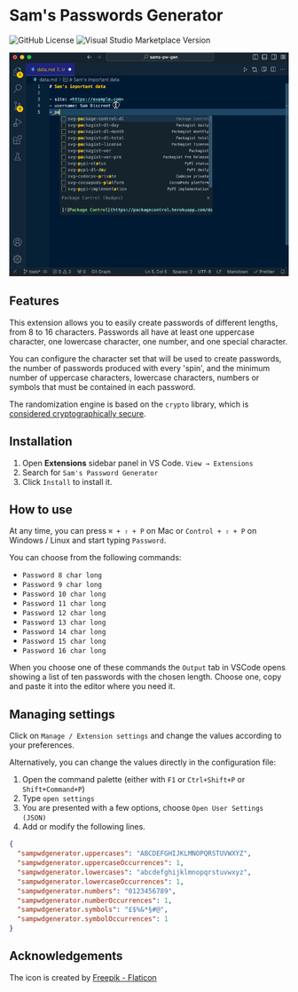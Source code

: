 # <!-- <img src="icon.png" alt="package icon" width="50px"/> --> Sam's Passwords Generator

![GitHub License](https://img.shields.io/github/license/ThornDuke/sams-pwd-generator?style=plastic&logo=gnu)
![Visual Studio Marketplace Version](https://img.shields.io/visual-studio-marketplace/v/thornduke.sams-pw-gen.svg?style=plastic&logo=visualstudiocode)

<!--
![Visual Studio Marketplace Rating Stars](https://img.shields.io/visual-studio-marketplace/stars/thornduke.sams-pw-gen.svg?style=plastic)
![Visual Studio Marketplace Rating](https://img.shields.io/visual-studio-marketplace/r/thornduke.sams-pw-gen.svg?style=plastic)
![Visual Studio Marketplace Installs](https://img.shields.io/visual-studio-marketplace/i/thornduke.sams-pw-gen.svg?style=plastic)
![Visual Studio Marketplace Downloads](https://img.shields.io/visual-studio-marketplace/d/thornduke.sams-pw-gen.svg?style=plastic)
-->

<img src="demo.gif" alt="example video" width="650"/>
<!--
<img src="https://github.com/ThornDuke/sams-pwd-generator/raw/main/demo.gif" alt="demo" width="650" />
-->

## Features

This extension allows you to easily create passwords of different lengths, from
8 to 16 characters. Passwords all have at least one uppercase character, one
lowercase character, one number, and one special character.

You can configure the character set that will be used to create passwords, the
number of passwords produced with every 'spin', and the minimum number of
uppercase characters, lowercase characters, numbers or symbols that must be
contained in each password.

The randomization engine is based on the `crypto` library, which is
[considered cryptographically secure](https://nodejs.org/api/crypto.html#crypto:~:text=js%20crypto%20constants-,Crypto,-%23).

## Installation

1. Open **Extensions** sidebar panel in VS Code. `View → Extensions`
2. Search for `Sam's Password Generator`
3. Click `Install` to install it.

## How to use

At any time, you can press `⌘ + ⇧ + P` on Mac or `Control + ⇧ + P` on Windows /
Linux and start typing `Password`.

You can choose from the following commands:

- `Password 8 char long`
- `Password 9 char long`
- `Password 10 char long`
- `Password 11 char long`
- `Password 12 char long`
- `Password 13 char long`
- `Password 14 char long`
- `Password 15 char long`
- `Password 16 char long`

When you choose one of these commands the `Output` tab in VSCode opens showing a
list of ten passwords with the chosen length. Choose one, copy and paste it into
the editor where you need it.

## Managing settings

Click on `Manage / Extension settings` and change the values ​​according to your
preferences.

Alternatively, you can change the values ​​directly in the configuration file:

1. Open the command palette (either with `F1` or `Ctrl+Shift+P` or
   `Shift+Command+P`)
2. Type `open settings`
3. You are presented with a few options, choose `Open User Settings (JSON)`
4. Add or modify the following lines.

```json
{
  "sampwdgenerator.uppercases": "ABCDEFGHIJKLMNOPQRSTUVWXYZ",
  "sampwdgenerator.uppercaseOccurrences": 1,
  "sampwdgenerator.lowercases": "abcdefghijklmnopqrstuvwxyz",
  "sampwdgenerator.lowercaseOccurrences": 1,
  "sampwdgenerator.numbers": "0123456789",
  "sampwdgenerator.numberOccurrences": 1,
  "sampwdgenerator.symbols": "£$%&*§#@",
  "sampwdgenerator.symbolOccurrences": 1
}
```

<!--
Whether you changed the parameters manually in `settings.json` or in the
plugin's `Settings` page, **you must restart VSCode or reload the window** for
the changes to take effect:

1. `F1` or `Ctrl+Shift+P` or `Shift+Command+P`;
2. type `reload window`;
3. choose `Developer: Reload Window`;
-->

## Acknowledgements

The icon is created by [Freepik - Flaticon](https://www.flaticon.com)
